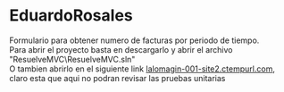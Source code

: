# EduardoRosales
Formulario para obtener numero de facturas por periodo de tiempo.
<br />
Para abrir el proyecto basta en descargarlo y abrir el archivo "ResuelveMVC\ResuelveMVC.sln"
<br />
O tambien abrirlo en el siguiente link <a href="lalomagin-001-site2.ctempurl.com">lalomagin-001-site2.ctempurl.com</a>, claro esta que aqui no podran revisar las pruebas unitarias

